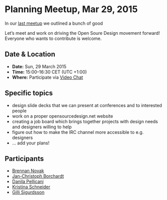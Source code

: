 # Planning Meetup, Mar 29, 2015

In our [last meetup](2015-03-15%20Berlin%20Open%20Source%20Design%20meetup.md) we outlined a bunch of good 

Let’s meet and work on driving the Open Soure Design movement forward! Everyone who wants to contribute is welcome.


## Date & Location

- **Date:** Sun, 29 March 2015
- **Time:** 15:00–16:30 CET (UTC +1:00)
- **Where:** Participate via [Video Chat](https://appear.in/osd-meetup-berlin)


## Specific topics

* design slide decks that we can present at conferences and to interested people
* work on a proper opensourcedesign.net website
* creating a job board which brings together projects with design needs and designers willing to help
* figure out how to make the IRC channel more accessible to e.g. designers 
* … add your plans!


## Participants

* [Brennan Novak](https://github.com/bnvk)
* [Jan-Christoph Borchardt](https://github.com/jancborchardt)
* [Danila Pellicani](https://github.com/danilapellicani)
* [Kristina Schneider](https://github.com/kriesse)
* [Gilli Sigurdsson](https://github.com/gillisig)

